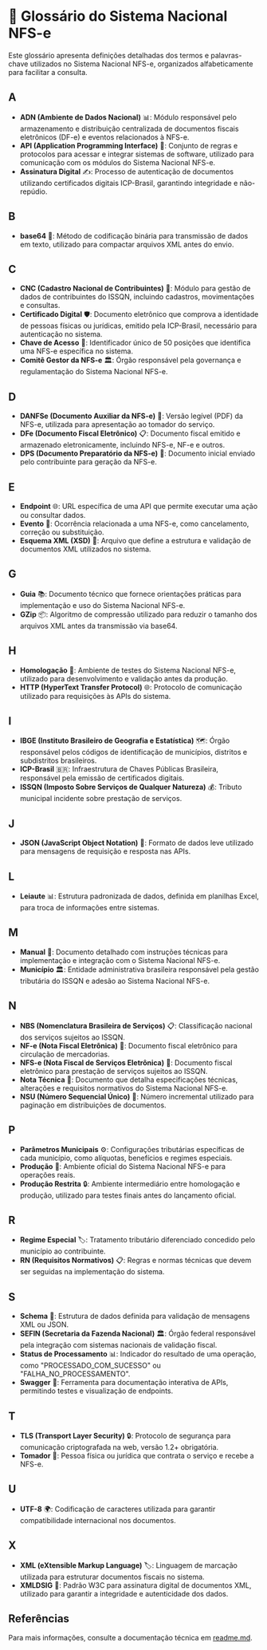 # 📖 Glossário do Sistema Nacional NFS-e

Este glossário apresenta definições detalhadas dos termos e palavras-chave utilizados no Sistema Nacional NFS-e, organizados alfabeticamente para facilitar a consulta.

## A
- **ADN (Ambiente de Dados Nacional)** 📊: Módulo responsável pelo armazenamento e distribuição centralizada de documentos fiscais eletrônicos (DF-e) e eventos relacionados à NFS-e.
- **API (Application Programming Interface)** 🔌: Conjunto de regras e protocolos para acessar e integrar sistemas de software, utilizado para comunicação com os módulos do Sistema Nacional NFS-e.
- **Assinatura Digital** ✍️: Processo de autenticação de documentos utilizando certificados digitais ICP-Brasil, garantindo integridade e não-repúdio.

## B
- **base64** 🔄: Método de codificação binária para transmissão de dados em texto, utilizado para compactar arquivos XML antes do envio.

## C
- **CNC (Cadastro Nacional de Contribuintes)** 👥: Módulo para gestão de dados de contribuintes do ISSQN, incluindo cadastros, movimentações e consultas.
- **Certificado Digital** 🛡️: Documento eletrônico que comprova a identidade de pessoas físicas ou jurídicas, emitido pela ICP-Brasil, necessário para autenticação no sistema.
- **Chave de Acesso** 🔑: Identificador único de 50 posições que identifica uma NFS-e específica no sistema.
- **Comitê Gestor da NFS-e** 🏛️: Órgão responsável pela governança e regulamentação do Sistema Nacional NFS-e.

## D
- **DANFSe (Documento Auxiliar da NFS-e)** 📄: Versão legível (PDF) da NFS-e, utilizada para apresentação ao tomador do serviço.
- **DFe (Documento Fiscal Eletrônico)** 📋: Documento fiscal emitido e armazenado eletronicamente, incluindo NFS-e, NF-e e outros.
- **DPS (Documento Preparatório da NFS-e)** 📝: Documento inicial enviado pelo contribuinte para geração da NFS-e.

## E
- **Endpoint** 🌐: URL específica de uma API que permite executar uma ação ou consultar dados.
- **Evento** 📅: Ocorrência relacionada a uma NFS-e, como cancelamento, correção ou substituição.
- **Esquema XML (XSD)** 📐: Arquivo que define a estrutura e validação de documentos XML utilizados no sistema.

## G
- **Guia** 📚: Documento técnico que fornece orientações práticas para implementação e uso do Sistema Nacional NFS-e.
- **GZip** 📦: Algoritmo de compressão utilizado para reduzir o tamanho dos arquivos XML antes da transmissão via base64.

## H
- **Homologação** 🧪: Ambiente de testes do Sistema Nacional NFS-e, utilizado para desenvolvimento e validação antes da produção.
- **HTTP (HyperText Transfer Protocol)** 🌐: Protocolo de comunicação utilizado para requisições às APIs do sistema.

## I
- **IBGE (Instituto Brasileiro de Geografia e Estatística)** 🗺️: Órgão responsável pelos códigos de identificação de municípios, distritos e subdistritos brasileiros.
- **ICP-Brasil** 🇧🇷: Infraestrutura de Chaves Públicas Brasileira, responsável pela emissão de certificados digitais.
- **ISSQN (Imposto Sobre Serviços de Qualquer Natureza)** 💰: Tributo municipal incidente sobre prestação de serviços.

## J
- **JSON (JavaScript Object Notation)** 📄: Formato de dados leve utilizado para mensagens de requisição e resposta nas APIs.

## L
- **Leiaute** 📊: Estrutura padronizada de dados, definida em planilhas Excel, para troca de informações entre sistemas.

## M
- **Manual** 📖: Documento detalhado com instruções técnicas para implementação e integração com o Sistema Nacional NFS-e.
- **Município** 🏛️: Entidade administrativa brasileira responsável pela gestão tributária do ISSQN e adesão ao Sistema Nacional NFS-e.

## N
- **NBS (Nomenclatura Brasileira de Serviços)** 📋: Classificação nacional dos serviços sujeitos ao ISSQN.
- **NF-e (Nota Fiscal Eletrônica)** 📄: Documento fiscal eletrônico para circulação de mercadorias.
- **NFS-e (Nota Fiscal de Serviços Eletrônica)** 📄: Documento fiscal eletrônico para prestação de serviços sujeitos ao ISSQN.
- **Nota Técnica** 📝: Documento que detalha especificações técnicas, alterações e requisitos normativos do Sistema Nacional NFS-e.
- **NSU (Número Sequencial Único)** 🔢: Número incremental utilizado para paginação em distribuições de documentos.

## P
- **Parâmetros Municipais** ⚙️: Configurações tributárias específicas de cada município, como alíquotas, benefícios e regimes especiais.
- **Produção** 🚀: Ambiente oficial do Sistema Nacional NFS-e para operações reais.
- **Produção Restrita** 🔒: Ambiente intermediário entre homologação e produção, utilizado para testes finais antes do lançamento oficial.

## R
- **Regime Especial** 🏷️: Tratamento tributário diferenciado concedido pelo município ao contribuinte.
- **RN (Requisitos Normativos)** 📋: Regras e normas técnicas que devem ser seguidas na implementação do sistema.

## S
- **Schema** 📐: Estrutura de dados definida para validação de mensagens XML ou JSON.
- **SEFIN (Secretaria da Fazenda Nacional)** 🏛️: Órgão federal responsável pela integração com sistemas nacionais de validação fiscal.
- **Status de Processamento** 📊: Indicador do resultado de uma operação, como "PROCESSADO_COM_SUCESSO" ou "FALHA_NO_PROCESSAMENTO".
- **Swagger** 📖: Ferramenta para documentação interativa de APIs, permitindo testes e visualização de endpoints.

## T
- **TLS (Transport Layer Security)** 🔒: Protocolo de segurança para comunicação criptografada na web, versão 1.2+ obrigatória.
- **Tomador** 👤: Pessoa física ou jurídica que contrata o serviço e recebe a NFS-e.

## U
- **UTF-8** 🌍: Codificação de caracteres utilizada para garantir compatibilidade internacional nos documentos.

## X
- **XML (eXtensible Markup Language)** 🏷️: Linguagem de marcação utilizada para estruturar documentos fiscais no sistema.
- **XMLDSIG** 🔐: Padrão W3C para assinatura digital de documentos XML, utilizado para garantir a integridade e autenticidade dos dados.

## Referências
Para mais informações, consulte a documentação técnica em [readme.md](../readme.md).
